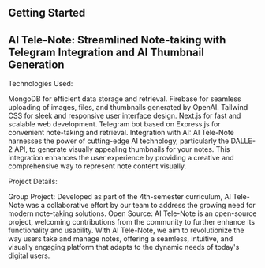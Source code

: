 ## Getting Started
## AI Tele-Note: Streamlined Note-taking with Telegram Integration and AI Thumbnail Generation


Technologies Used:

MongoDB for efficient data storage and retrieval.
Firebase for seamless uploading of images, files, and thumbnails generated by OpenAI.
Tailwind CSS for sleek and responsive user interface design.
Next.js for fast and scalable web development.
Telegram bot based on Express.js for convenient note-taking and retrieval.
Integration with AI:
AI Tele-Note harnesses the power of cutting-edge AI technology, particularly the DALLE-2 API, to generate visually appealing thumbnails for your notes. This integration enhances the user experience by providing a creative and comprehensive way to represent note content visually.

Project Details:

Group Project: Developed as part of the 4th-semester curriculum, AI Tele-Note was a collaborative effort by our team to address the growing need for modern note-taking solutions.
Open Source: AI Tele-Note is an open-source project, welcoming contributions from the community to further enhance its functionality and usability.
With AI Tele-Note, we aim to revolutionize the way users take and manage notes, offering a seamless, intuitive, and visually engaging platform that adapts to the dynamic needs of today's digital users.





